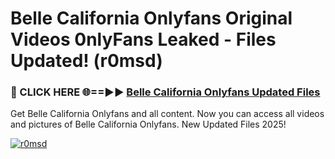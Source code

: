# Belle California Onlyfans Original Videos 0nlyFans Leaked - Files Updated! (r0msd)

<h3>🔴 CLICK HERE 🌐==►► <a href="https://tinyurl.com/2jnfzry5" rel="nofollow">Belle California Onlyfans Updated Files</a></h3>

Get Belle California Onlyfans and all content. Now you can access all videos and pictures of Belle California Onlyfans. New Updated Files 2025!

[![r0msd](https://i.imgur.com/GyGTBgg.gif)](https://tinyurl.com/2jnfzry5)
